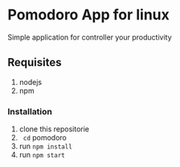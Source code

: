 # Pomodoro App for linux 
Simple application for controller your productivity

## Requisites
1. nodejs
2. npm 
### Installation
1. clone this repositorie
2. ` cd` pomodoro
3. run `npm install` 
4. run `npm start` 